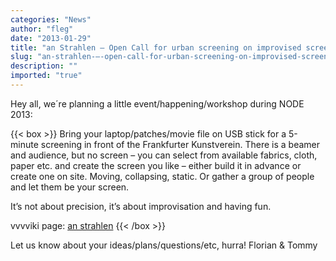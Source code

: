 ```yaml
---
categories: "News"
author: "fleg"
date: "2013-01-29"
title: "an Strahlen – Open Call for urban screening on improvised screens @ NODE 2013"
slug: "an-strahlen-–-open-call-for-urban-screening-on-improvised-screens-node-2013"
description: ""
imported: "true"
---
```



Hey all,
we´re planning a little event/happening/workshop during NODE 2013:

{{< box >}}
Bring your laptop/patches/movie file on USB stick for a 5-minute screening in front of the Frankfurter Kunstverein. There is a beamer and audience, but no screen – you can select from available fabrics, cloth, paper etc. and create the screen you like – either build it in advance or create one on site. Moving, collapsing, static. Or gather a group of people and let them be your screen.

It’s not about precision, it’s about improvisation and having fun.

vvvviki page: [an strahlen](https://vvvv.org/404){{< /box >}}

Let us know about your ideas/plans/questions/etc,
hurra!
Florian & Tommy